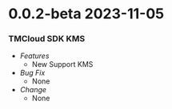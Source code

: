 # 0.0.2-beta 2023-11-05
### TMCloud SDK KMS

- _Features_
  - New Support KMS
- _Bug Fix_
  - None
- _Change_
  - None
